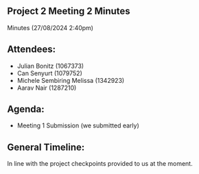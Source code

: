 ## Project 2 Meeting 2 Minutes
Minutes (27/08/2024 2:40pm)
## Attendees:
- Julian Bonitz (1067373)
- Can Senyurt (1079752)
- Michele Sembiring Melissa (1342923)
- Aarav Nair (1287210)
## Agenda:
- Meeting 1 Submission (we submitted early)

## General Timeline:
In line with the project checkpoints provided to us at the moment.
